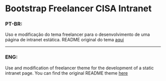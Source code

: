# Bootstrap Freelancer CISA Intranet

### PT-BR:

Uso e modificação do tema freelancer para o desenvolvimento de uma página de intranet estática.
README original do tema [aqui](ORIGINAL-README.md)

----

### ENG:

Use and modification of freelancer theme for the development of a static intranet page.
 You can find the original README theme [here](ORIGINAL-README.md)
